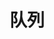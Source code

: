 <!--
 * @Author       : Scallions
 * @Date         : 2020-03-20 11:16:01
 * @LastEditors  : Scallions
 * @LastEditTime : 2020-03-20 11:16:01
 * @FilePath     : /algorithm-ex/structure/queue/queue.md
 * @Description  : 
 -->

# 队列